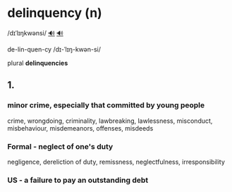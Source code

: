 # delinquency (n)

/dɪˈlɪŋkwənsi/ [🔊](https://www.oxfordlearnersdictionaries.com/media/english/uk_pron/d/del/delin/delinquency__gb_1.mp3) [🔊](https://www.oxfordlearnersdictionaries.com/media/english/us_pron/d/del/delin/delinquency__us_1.mp3)

de-lin-quen-cy /dɪ-ˈlɪŋ-kwən-si/

plural **delinquencies**

## 1.

### minor crime, especially that committed by young people

crime, wrongdoing, criminality, lawbreaking, lawlessness, misconduct, misbehaviour, misdemeanors, offenses, misdeeds

### Formal - neglect of one's duty

negligence, dereliction of duty, remissness, neglectfulness, irresponsibility

### US - a failure to pay an outstanding debt